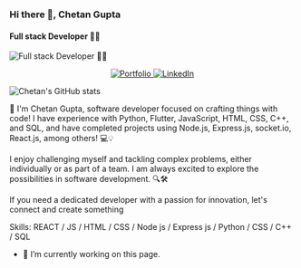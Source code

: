 
### Hi there 👋, Chetan Gupta
#### Full stack Developer 🧑‍💻
![Full stack Developer 🧑‍💻](https://res.cloudinary.com/dq87rxvyn/image/upload/v1712568348/github-header-image_khzysy.png)

<p align="center">
  <a href="https://chetandevhub.vercel.app" target="_blank">
    <img src="https://img.shields.io/badge/Portfolio-Visit%20Now-brightgreen" alt="Portfolio">
  </a>
  <a href="https://www.linkedin.com/in/chetan-gupta-developer/" target="_blank">
    <img src="https://img.shields.io/badge/LinkedIn-Connect%20with%20me-blue" alt="LinkedIn">
  </a>
</p>

![ Chetan's GitHub stats](https://github-readme-stats.vercel.app/api?username=Chetan2708&theme=cobalt_icons=true)

👋  I'm Chetan Gupta, software developer focused on crafting things with code! I have experience with Python, Flutter, JavaScript, HTML, CSS, C++, and SQL, and have completed projects using Node.js, Express.js, socket.io, React.js, among others! 💻💡

I enjoy challenging myself and tackling complex problems, either individually or as part of a team. I am always excited to explore the possibilities in software development. 🔍🛠️

If you need a dedicated developer with a passion for innovation, let's connect and create something 

Skills:  REACT / JS / HTML / CSS / Node js / Express js / Python / CSS / C++ / SQL

- 🔭 I’m currently working on this page. 





